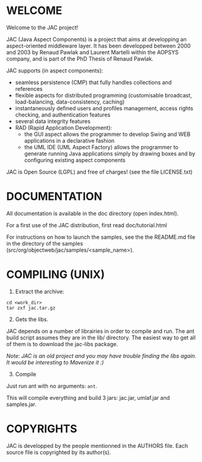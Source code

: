 
# WELCOME

Welcome to the JAC project!

JAC (Java Aspect Components) is a project that aims at developping an aspect-oriented middleware layer. It has been developped between 2000 and 2003 by Renaud Pawlak and Laurent Martelli within the AOPSYS company, and is part of the PhD Thesis of Renaud Pawlak.

JAC supports (in aspect components):

- seamless persistence (CMP) that fully handles collections and references
- flexible aspects for distributed programming (customisable broadcast, load-balancing, data-consistency, caching)
- instantaneously defined users and profiles management, access rights checking, and authentication features
- several data integrity features
- RAD (Rapid Application Development):
  - the GUI aspect allows the programmer to develop Swing and WEB applications in a declarative fashion
  - the UML IDE (UML Aspect Factory) allows the programmer to generate running Java applications simply by drawing boxes and by configuring existing aspect components

JAC is Open Source (LGPL) and free of charges! (see the file LICENSE.txt)

# DOCUMENTATION

All documentation is available in the doc directory (open index.html).

For a first use of the JAC distribution, first read doc/tutorial.html

For instructions on how to launch the samples, see the the README.md file in the directory of the samples (src/org/objectweb/jac/samples/<sample_name>).

# COMPILING (UNIX)

1. Extract the archive:

```shell
cd <work_dir>
tar zxf jac.tar.gz
```

2. Gets the libs.

JAC depends on a number of librairies in order to compile and run. The ant build script assumes they are in the lib/ directory. The easiest way to get all of them is to download the jac-libs package. 

*Note: JAC is an old project and you may have trouble finding the libs again. It would be interesting to Mavenize it :)*

3. Compile

Just run ant with no arguments: ``ant``.

This will compile everything and build 3 jars: jac.jar, umlaf.jar and samples.jar.

# COPYRIGHTS

JAC is developped by the people mentionned in the AUTHORS file. Each source file is copyrighted by its author(s).
